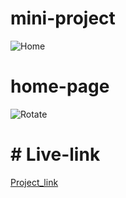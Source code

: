 # mini-project
![Home](https://user-images.githubusercontent.com/89683890/165253221-52b39771-753e-4688-8875-251a256a7c53.png)

# home-page
![Rotate](https://user-images.githubusercontent.com/89683890/165253226-99ff18e5-0ca0-4b27-804c-a29d33eaf7e4.png)
# # Live-link
[Project_link](https://ashwani-verma-07.github.io/mini-project/)
